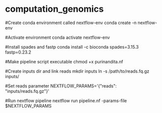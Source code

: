 # computation_genomics

#Create conda environment called nextflow-env
conda create -n nextflow-env

#Activate environment 
conda activate nextflow-env

#Install spades and fastp
conda install -c bioconda spades=3.15.3 fastp=0.23.2 

#Make pipeline script executable
chmod +x purinandita.nf

#Create inputs dir and link reads
mkdir inputs 
ln -s /path/to/reads.fq.gz inputs/

#Set reads parameter 
NEXTFLOW_PARAMS='{"reads": "inputs/reads.fq.gz"}'

#Run nextflow pipeline 
nextflow run pipeline.nf -params-file $NEXTFLOW_PARAMS
